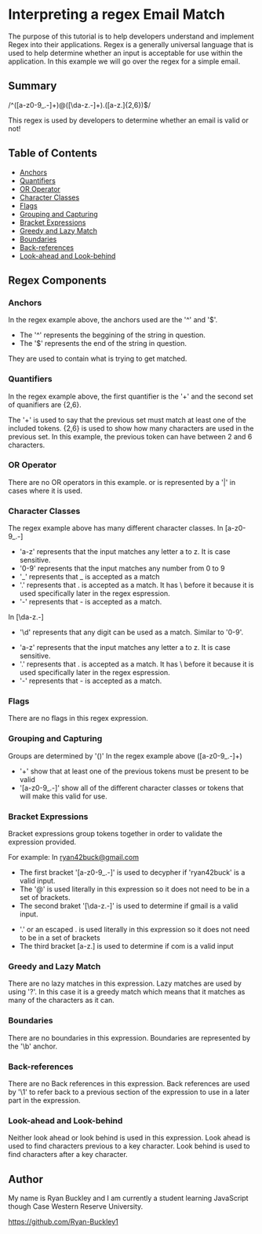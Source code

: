 # Interpreting a regex Email Match

The purpose of this tutorial is to help developers understand and implement Regex into their applications. Regex is a generally universal language that is used to help determine whether an input is acceptable for use within the application. In this example we will go over the regex for a simple email.

## Summary

/^([a-z0-9_\.-]+)@([\da-z\.-]+)\.([a-z\.]{2,6})$/

This regex is used by developers to determine whether an email is valid or not!

## Table of Contents

- [Anchors](#anchors)
- [Quantifiers](#quantifiers)
- [OR Operator](#or-operator)
- [Character Classes](#character-classes)
- [Flags](#flags)
- [Grouping and Capturing](#grouping-and-capturing)
- [Bracket Expressions](#bracket-expressions)
- [Greedy and Lazy Match](#greedy-and-lazy-match)
- [Boundaries](#boundaries)
- [Back-references](#back-references)
- [Look-ahead and Look-behind](#look-ahead-and-look-behind)

## Regex Components

### Anchors

In the regex example above, the anchors used are the '^' and '$'.

- The '^' represents the beggining of the string in question.
- The '$' represents the end of the string in question.

They are used to contain what is trying to get matched.

### Quantifiers

In the regex example above, the first quantifier is the '+' and the second set of quanifiers are {2,6}.

The '+' is used to say that the previous set must match at least one of the included tokens.
{2,6} is used to show how many characters are used in the previous set.
In this example, the previous token can have between 2 and 6 characters.

### OR Operator

There are no OR operators in this example. or is represented by a '|' in cases where it is used.

### Character Classes

The regex example above has many different character classes.
In [a-z0-9_\.-]

- 'a-z' represents that the input matches any letter a to z. It is case sensitive.
- '0-9' represents that the input matches any number from 0 to 9
- '_' represents that _ is accepted as a match
- '\.' represents that . is accepted as a match. It has \ before it because it is used specifically later in the regex espression.
- '-' represents that - is accepted as a match.

In [\da-z\.-]

- '\d' represents that any digit can be used as a match. Similar to '0-9'.

* 'a-z' represents that the input matches any letter a to z. It is case sensitive.
* '\.' represents that . is accepted as a match. It has \ before it because it is used specifically later in the regex espression.
* '-' represents that - is accepted as a match.

### Flags

There are no flags in this regex expression.

### Grouping and Capturing

Groups are determined by '()'
In the regex example above ([a-z0-9_\.-]+)

- '+' show that at least one of the previous tokens must be present to be valid
- '[a-z0-9_\.-]' show all of the different character classes or tokens that will make this valid for use.

### Bracket Expressions

Bracket expressions group tokens together in order to validate the expression provided.

For example: In ryan42buck@gmail.com

- The first bracket '[a-z0-9_\.-]' is used to decypher if 'ryan42buck' is a valid input.
- The '@' is used literally in this expression so it does not need to be in a set of brackets.
- The second braket '[\da-z\.-]' is used to determine if gmail is a valid input.

* '\.' or an escaped . is used literally in this expression so it does not need to be in a set of brackets
* The third bracket [a-z\.] is used to determine if com is a valid input

### Greedy and Lazy Match

There are no lazy matches in this expression. Lazy matches are used by using '?'.
In this case it is a greedy match which means that it matches as many of the characters as it can.

### Boundaries

There are no boundaries in this expression. Boundaries are represented by the '\b' anchor.

### Back-references

There are no Back references in this expression. Back references are used by '\1' to refer back to a previous section of the expression to use in a later part in the expression.

### Look-ahead and Look-behind

Neither look ahead or look behind is used in this expression. Look ahead is used to find characters previous to a key character. Look behind is used to find characters after a key character.

## Author

My name is Ryan Buckley and I am currently a student learning JavaScript though Case Western Reserve University.

https://github.com/Ryan-Buckley1
